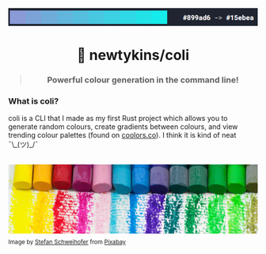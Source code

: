 <div align="center">
	<img src="gradient-preview.png" alt="coli gradient" />
	<h1>🎨 newtykins/coli</h1>
	<blockquote>
		<h3>Powerful colour generation in the command line!</h3>
	</blockquote>
</div>

### What is coli?

coli is a CLI that I made as my first Rust project which allows you to generate random colours, create gradients between colours, and view trending colour palettes (found on [coolors.co](coolors.co)). I think it is kind of neat ¯\\\_(ツ)\_/¯

<br>

<img src="paint.jpg" />
<sub>Image by <a href="https://pixabay.com/users/stux-12364/?utm_source=link-attribution&amp;utm_medium=referral&amp;utm_campaign=image&amp;utm_content=1241879">Stefan Schweihofer</a> from <a href="https://pixabay.com//?utm_source=link-attribution&amp;utm_medium=referral&amp;utm_campaign=image&amp;utm_content=1241879">Pixabay</a></sub>
